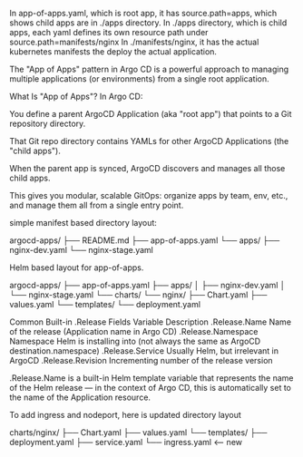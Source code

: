 In app-of-apps.yaml, which is root app, it has source.path=apps, which shows child apps are in ./apps directory. 
In ./apps directory, which is child apps, each yaml defines its own resource path under source.path=manifests/nginx
In ./manifests/nginx, it has the actual kubernetes manifests the deploy the actual application. 

The "App of Apps" pattern in Argo CD is a powerful approach to managing multiple applications (or environments) from a single root application.

What Is "App of Apps"?
In Argo CD:

You define a parent ArgoCD Application (aka "root app") that points to a Git repository directory.

That Git repo directory contains YAMLs for other ArgoCD Applications (the "child apps").

When the parent app is synced, ArgoCD discovers and manages all those child apps.

This gives you modular, scalable GitOps: organize apps by team, env, etc., and manage them all from a single entry point.

simple manifest based directory layout:

argocd-apps/
├── README.md
├── app-of-apps.yaml
└── apps/
    ├── nginx-dev.yaml
    └── nginx-stage.yaml

Helm based layout for app-of-apps.

argocd-apps/
├── app-of-apps.yaml
├── apps/
│   ├── nginx-dev.yaml
│   └── nginx-stage.yaml
└── charts/
    └── nginx/
        ├── Chart.yaml
        ├── values.yaml
        └── templates/
            └── deployment.yaml


Common Built-in .Release Fields
Variable	Description
.Release.Name	Name of the release (Application name in Argo CD)
.Release.Namespace	Namespace Helm is installing into (not always the same as ArgoCD destination.namespace)
.Release.Service	Usually Helm, but irrelevant in ArgoCD
.Release.Revision	Incrementing number of the release version

.Release.Name is a built-in Helm template variable that represents the name of the Helm release — in the context of Argo CD, this is automatically set to the name of the Application resource.

To add ingress and nodeport, here is updated directory layout

charts/nginx/
├── Chart.yaml
├── values.yaml
└── templates/
    ├── deployment.yaml
    ├── service.yaml
    └── ingress.yaml     <-- new


